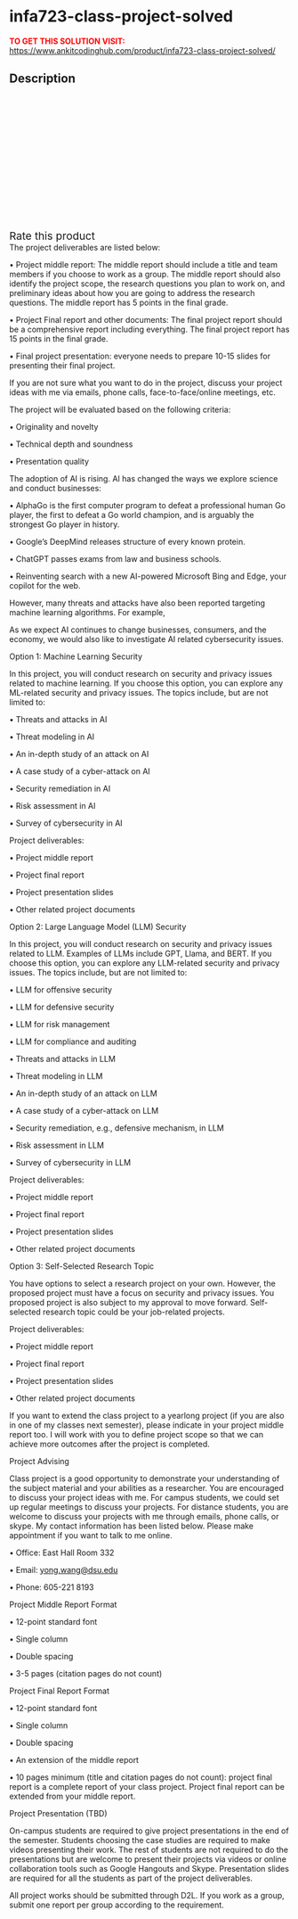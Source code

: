 # infa723-class-project-solved



**<span style='color:red'>TO GET THIS SOLUTION VISIT:</span>** https://www.ankitcodinghub.com/product/infa723-class-project-solved/

<h2>Description</h2>



<div class="kk-star-ratings kksr-auto kksr-align-center kksr-valign-top" data-payload="{&quot;align&quot;:&quot;center&quot;,&quot;id&quot;:&quot;131953&quot;,&quot;slug&quot;:&quot;default&quot;,&quot;valign&quot;:&quot;top&quot;,&quot;ignore&quot;:&quot;&quot;,&quot;reference&quot;:&quot;auto&quot;,&quot;class&quot;:&quot;&quot;,&quot;count&quot;:&quot;0&quot;,&quot;legendonly&quot;:&quot;&quot;,&quot;readonly&quot;:&quot;&quot;,&quot;score&quot;:&quot;0&quot;,&quot;starsonly&quot;:&quot;&quot;,&quot;best&quot;:&quot;5&quot;,&quot;gap&quot;:&quot;4&quot;,&quot;greet&quot;:&quot;Rate this product&quot;,&quot;legend&quot;:&quot;0\/5 - (0 votes)&quot;,&quot;size&quot;:&quot;24&quot;,&quot;title&quot;:&quot;INFA723 Class Project Solved&quot;,&quot;width&quot;:&quot;0&quot;,&quot;_legend&quot;:&quot;{score}\/{best} - ({count} {votes})&quot;,&quot;font_factor&quot;:&quot;1.25&quot;}">
            
<div class="kksr-stars">
    
<div class="kksr-stars-inactive">
            <div class="kksr-star" data-star="1" style="padding-right: 4px">
            

<div class="kksr-icon" style="width: 24px; height: 24px;"></div>
        </div>
            <div class="kksr-star" data-star="2" style="padding-right: 4px">
            

<div class="kksr-icon" style="width: 24px; height: 24px;"></div>
        </div>
            <div class="kksr-star" data-star="3" style="padding-right: 4px">
            

<div class="kksr-icon" style="width: 24px; height: 24px;"></div>
        </div>
            <div class="kksr-star" data-star="4" style="padding-right: 4px">
            

<div class="kksr-icon" style="width: 24px; height: 24px;"></div>
        </div>
            <div class="kksr-star" data-star="5" style="padding-right: 4px">
            

<div class="kksr-icon" style="width: 24px; height: 24px;"></div>
        </div>
    </div>
    
<div class="kksr-stars-active" style="width: 0px;">
            <div class="kksr-star" style="padding-right: 4px">
            

<div class="kksr-icon" style="width: 24px; height: 24px;"></div>
        </div>
            <div class="kksr-star" style="padding-right: 4px">
            

<div class="kksr-icon" style="width: 24px; height: 24px;"></div>
        </div>
            <div class="kksr-star" style="padding-right: 4px">
            

<div class="kksr-icon" style="width: 24px; height: 24px;"></div>
        </div>
            <div class="kksr-star" style="padding-right: 4px">
            

<div class="kksr-icon" style="width: 24px; height: 24px;"></div>
        </div>
            <div class="kksr-star" style="padding-right: 4px">
            

<div class="kksr-icon" style="width: 24px; height: 24px;"></div>
        </div>
    </div>
</div>
                

<div class="kksr-legend" style="font-size: 19.2px;">
            <span class="kksr-muted">Rate this product</span>
    </div>
    </div>
The project deliverables are listed below:

• Project middle report: The middle report should include a title and team members if you choose to work as a group. The middle report should also identify the project scope, the research questions you plan to work on, and preliminary ideas about how you are going to address the research questions. The middle report has 5 points in the final grade.

• Project Final report and other documents: The final project report should be a comprehensive report including everything. The final project report has 15 points in the final grade.

• Final project presentation: everyone needs to prepare 10-15 slides for presenting their final project.

If you are not sure what you want to do in the project, discuss your project ideas with me via emails, phone calls, face-to-face/online meetings, etc.

The project will be evaluated based on the following criteria:

• Originality and novelty

• Technical depth and soundness

• Presentation quality

The adoption of AI is rising. AI has changed the ways we explore science and conduct businesses:

• AlphaGo is the first computer program to defeat a professional human Go player, the first to defeat a Go world champion, and is arguably the strongest Go player in history.

• Google’s DeepMind releases structure of every known protein.

• ChatGPT passes exams from law and business schools.

• Reinventing search with a new AI-powered Microsoft Bing and Edge, your copilot for the web.

However, many threats and attacks have also been reported targeting machine learning algorithms. For example,

As we expect AI continues to change businesses, consumers, and the economy, we would also like to investigate AI related cybersecurity issues.

Option 1: Machine Learning Security

In this project, you will conduct research on security and privacy issues related to machine learning. If you choose this option, you can explore any ML-related security and privacy issues. The topics include, but are not limited to:

• Threats and attacks in AI

• Threat modeling in AI

• An in-depth study of an attack on AI

• A case study of a cyber-attack on AI

• Security remediation in AI

• Risk assessment in AI

• Survey of cybersecurity in AI

Project deliverables:

• Project middle report

• Project final report

• Project presentation slides

• Other related project documents

Option 2: Large Language Model (LLM) Security

In this project, you will conduct research on security and privacy issues related to LLM. Examples of LLMs include GPT, Llama, and BERT. If you choose this option, you can explore any LLM-related security and privacy issues. The topics include, but are not limited to:

• LLM for offensive security

• LLM for defensive security

• LLM for risk management

• LLM for compliance and auditing

• Threats and attacks in LLM

• Threat modeling in LLM

• An in-depth study of an attack on LLM

• A case study of a cyber-attack on LLM

• Security remediation, e.g., defensive mechanism, in LLM

• Risk assessment in LLM

• Survey of cybersecurity in LLM

Project deliverables:

• Project middle report

• Project final report

• Project presentation slides

• Other related project documents

Option 3: Self-Selected Research Topic

You have options to select a research project on your own. However, the proposed project must have a focus on security and privacy issues. You proposed project is also subject to my approval to move forward. Self-selected research topic could be your job-related projects.

Project deliverables:

• Project middle report

• Project final report

• Project presentation slides

• Other related project documents

If you want to extend the class project to a yearlong project (if you are also in one of my classes next semester), please indicate in your project middle report too. I will work with you to define project scope so that we can achieve more outcomes after the project is completed.

Project Advising

Class project is a good opportunity to demonstrate your understanding of the subject material and your abilities as a researcher. You are encouraged to discuss your project ideas with me. For campus students, we could set up regular meetings to discuss your projects. For distance students, you are welcome to discuss your projects with me through emails, phone calls, or skype. My contact information has been listed below. Please make appointment if you want to talk to me online.

• Office: East Hall Room 332

• Email: yong.wang@dsu.edu

• Phone: 605-221 8193

Project Middle Report Format

• 12-point standard font

• Single column

• Double spacing

• 3-5 pages (citation pages do not count)

Project Final Report Format

• 12-point standard font

• Single column

• Double spacing

• An extension of the middle report

• 10 pages minimum (title and citation pages do not count): project final report is a complete report of your class project. Project final report can be extended from your middle report.

Project Presentation (TBD)

On-campus students are required to give project presentations in the end of the semester. Students choosing the case studies are required to make videos presenting their work. The rest of students are not required to do the presentations but are welcome to present their projects via videos or online collaboration tools such as Google Hangouts and Skype. Presentation slides are required for all the students as part of the project deliverables.

All project works should be submitted through D2L. If you work as a group, submit one report per group according to the requirement.
